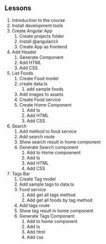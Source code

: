 ## Lessons
1. Introduction to the course
2. Install development tools
3. Create Angular App
    1. Create projects folder
    2. Install @angular/cli
    3. Create App as frontend
4. Add Header
    1. Generate Component
    2. Add HTML
    3. Add CSS
5. List Foods
    1. Create Food model
    2. create data.ts
        1. add sample foods
    3. Add images to assets
    4. Create Food service
    5. Create Home Component
        1. Add ts
        2. Add HTML
        3. Add CSS
6. Search
    1. Add method to food service
    2. Add search route
    3. Show search result in home component
    4. Generate Search component
        1. Add to Home compoenent
        2. Add ts
        3. Add HTML
        4. Add CSS
7. Tags Bar
    1. Create Tag model
    2. Add sample tags to data.ts
    3. Food service
        1. Add get all tags method
        2. Add get all foods by tag method
    4. Add tags route
    5. Show tag result in home component
    6. Generate Tags Component
        1. Add to home component
        2. Add ts
        3. Add html
        4. Add css
